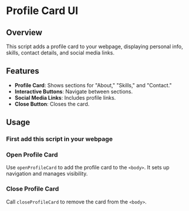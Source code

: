 # Profile Card UI

## Overview

This script adds a profile card to your webpage, displaying personal info, skills, contact details, and social media links.

## Features

- **Profile Card**: Shows sections for "About," "Skills," and "Contact."
- **Interactive Buttons**: Navigate between sections.
- **Social Media Links**: Includes profile links.
- **Close Button**: Closes the card.

## Usage

### First add this script in your webpage

<script scr='https://cdn.jsdelivr.net/gh/oreographer/profile-card-ui/profileCard.js'></script>

### Open Profile Card

Use `openProfileCard` to add the profile card to the `<body>`. It sets up navigation and manages visibility.

<script>
  window.openProfileCard();
</script>

### Close Profile Card

Call `closeProfileCard` to remove the card from the `<body>`.

<script>
  closeProfileCard();
</script>
